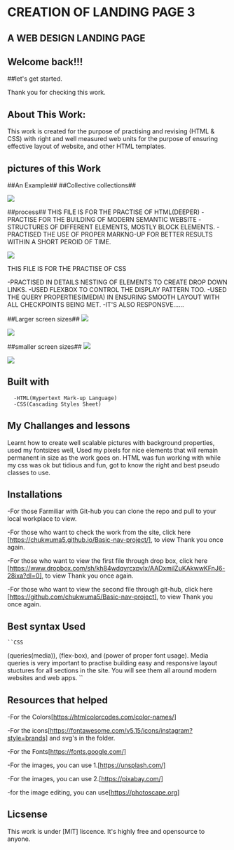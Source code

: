 # CREATION OF LANDING PAGE 3

## A WEB DESIGN LANDING PAGE

## Welcome back!!!

##let's get started.

Thank you for checking this work.

## About This Work:

This work is created for the purpose of practising and revising (HTML & CSS) with right and well measured web units for the purpose of ensuring effective layout of website, and other HTML templates.

## pictures of this Work

##An Example##
##Collective collections##

<img src="./img/nav2.png">

##process##
THIS FILE IS FOR THE PRACTISE OF HTML(DEEPER)
-PRACTISE FOR THE BUILDING OF MODERN SEMANTIC WEBSITE
-STRUCTURES OF DIFFERENT ELEMENTS, MOSTLY BLOCK ELEMENTS.
-PRACTISED THE USE OF PROPER MARKNG-UP FOR BETTER RESULTS WITHIN A SHORT PEROID OF TIME.

<img src="./img/nav4.png">

THIS FILE IS FOR THE PRACTISE OF CSS

-PRACTISED IN DETAILS NESTING OF ELEMENTS TO CREATE DROP DOWN LINKS.
-USED FLEXBOX TO CONTROL THE DISPLAY PATTERN TOO.
-USED THE QUERY PROPERTIES(MEDIA) IN ENSURING SMOOTH LAYOUT WITH ALL CHECKPOINTS BEING MET.
-IT'S ALSO RESPONSVE......

##Larger screen sizes##
<img src="./img/nav5.png">

<img src="./img/nav1.png">

##smaller screen sizes##
<img src="./img/nav3.png">

<img src="./img/nav4.png">

## Built with

      -HTML(Hypertext Mark-up Language)
      -CSS(Cascading Styles Sheet)

## My Challanges and lessons

Learnt how to create well scalable pictures with background properties, used my fontsizes well, Used my pixels for nice elements that will remain permanent in size as the work goes on. HTML was fun working with while my css was ok but tidious and fun, got to know the right and best pseudo classes to use.

## Installations

-For those Farmiliar with Git-hub you can clone the repo and pull to your local workplace to view.

-For those who want to check the work from the site, click here [https://chukwuma5.github.io/Basic-nav-project/], to view Thank you once again.

-For those who want to view the first file through drop box, click here [https://www.dropbox.com/sh/kh84wdqyrcxpvlx/AADxmilZuKAkwwKFnJ6-28ixa?dl=0], to view Thank you once again.

-For those who want to view the second file through git-hub, click here [https://github.com/chukwuma5/Basic-nav-project], to view Thank you once again.

## Best syntax Used

    ``CSS

(queries(media)), (flex-box), and (power of proper font usage).
Media queries is very important to practise building easy and responsive layout stuctures for all sections in the site. You will see them all around modern websites and web apps.
``

## Resources that helped

-For the Colors[https://htmlcolorcodes.com/color-names/]

-For the icons[https://fontawesome.com/v5.15/icons/instagram?style=brands] and svg's in the folder.

-For the Fonts[https://fonts.google.com/]

-For the images, you can use 1.[https://unsplash.com/]

-For the images, you can use 2.[https://pixabay.com/]

-for the image editing, you can use[https://photoscape.org]

## Licsense

This work is under [MIT] liscence. It's highly free and opensource to anyone.
